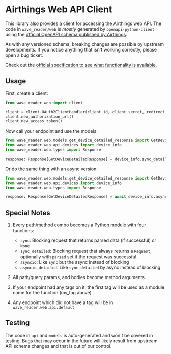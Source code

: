 # Airthings Web API Client

This library also provides a client for accessing the Airthings web API. The code in `wave_reader/web`
is _mostly_ generated by `openapi-python-client` using the
[official OpenAPI schema published by Airthings](https://ext-api.airthings.com/v1/api-docs).

As with any versioned schema, breaking changes are possible by upstream developments. If you notice anything that
isn't working correctly, please open a bug ticket.

Check out the [official specification to see what functionality is available](https://developer.airthings.com/api-docs).

## Usage

First, create a client:

```python
from wave_reader.web import client

client = client.OAuth2ClientHandler(client_id, client_secret, redirect_uri)
client.new_authorization_url()
client.new_access_token()
```

Now call your endpoint and use the models:

```python
from wave_reader.web.models.get_device_detailed_response import GetDeviceDetailedResponse
from wave_reader.web.api.devices import device_info
from wave_reader.web.types import Response

response: Response[GetDeviceDetailedResponse] = device_info.sync_detailed(1234567890, client=client)
```

Or do the same thing with an async version:

```python
from wave_reader.web.models.get_device_detailed_response import GetDeviceDetailedResponse
from wave_reader.web.api.devices import device_info
from wave_reader.web.types import Response

response: Response[GetDeviceDetailedResponse] = await device_info.asyncio_detailed(1234567890, client=client)
```

## Special Notes

1. Every path/method combo becomes a Python module with four functions:
    - `sync`: Blocking request that returns parsed data (if successful) or `None`
    - `sync_detailed`: Blocking request that always returns a `Request`, optionally with `parsed` set if the request was successful.
    - `asyncio`: Like `sync` but the async instead of blocking
    - `asyncio_detailed`: Like `sync_detailed` by async instead of blocking

2. All path/query params, and bodies become method arguments.
3. If your endpoint had any tags on it, the first tag will be used as a module name for the function (my_tag above)
4. Any endpoint which did not have a tag will be in `wave_reader.web.api.default`

## Testing

The code in `api` and `models` is auto-generated and won't be covered in testing. Bugs that may occur in the future
will likely result from upstream API schema changes and that is out of our control.
